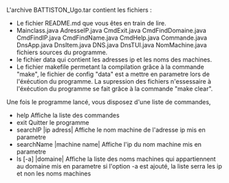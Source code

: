 L'archive BATTISTON_Ugo.tar contient les fichiers :
- Le fichier README.md que vous êtes en train de lire.
- Mainclass.java AdresseIP.java CmdExit.java CmdFindDomaine.java CmdFindIP.java CmdFindName.java CmdHelp.java Commande.java DnsApp.java DnsItem.java DNS.java DnsTUI.java NomMachine.java fichiers sources du programme.
- le fichier data qui contient les adresses ip et les noms des machines.
- Le fichier makefile permetant la compilation grâce à la commande "make", le fichier de config "data" est a mettre en parametre lors de l'éxécution du programme. La supression des fichiers n'essessaire à l'éxécution du	programme se fait grâce à la commande "make clear".


Une fois le programme lancé, vous disposez d'une liste de commandes, 
- help
	Affiche la liste des commandes
- exit
	Quitter le programme
- searchIP |ip adress|
	Affiche le nom machine de l'adresse ip mis en parametre
- searchName |machine name|
	Affiche l'ip du nom machine mis en parametre
- ls [-a] |domaine|
	Affiche la liste des noms machines qui appartiennent au domaine mis en parametre si l'option -a est ajouté, la liste serra les ip et non les noms machines
